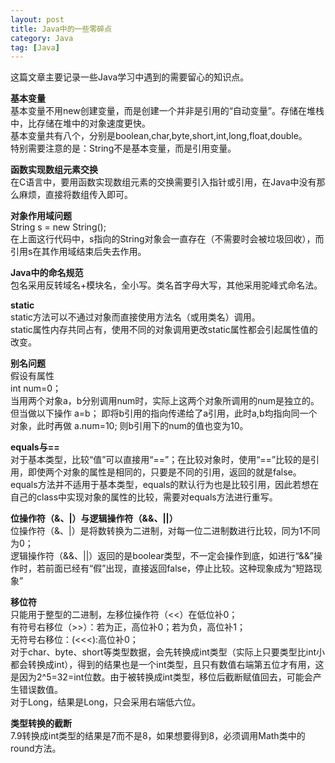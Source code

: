 ```yaml
---
layout: post
title: Java中的一些零碎点 
category: Java
tag: [Java]
---
```

这篇文章主要记录一些Java学习中遇到的需要留心的知识点。

**基本变量**  
基本变量不用new创建变量，而是创建一个并非是引用的“自动变量”。存储在堆栈中，比存储在堆中的对象速度更快。  
基本变量共有八个，分别是boolean,char,byte,short,int,long,float,double。  
特别需要注意的是：String不是基本变量，而是引用变量。  
  
**函数实现数组元素交换**  
在C语言中，要用函数实现数组元素的交换需要引入指针或引用，在Java中没有那么麻烦，直接将数组传入即可。  
  
**对象作用域问题**  
	String s = new String();  
在上面这行代码中，s指向的String对象会一直存在（不需要时会被垃圾回收），而引用s在其作用域结束后失去作用。  
  
**Java中的命名规范**  
包名采用反转域名+模块名，全小写。类名首字母大写，其他采用驼峰式命名法。  
  
**static**  
static方法可以不通过对象而直接使用方法名（或用类名）调用。  
static属性内存共同占有，使用不同的对象调用更改static属性都会引起属性值的改变。  
  
**别名问题**  
假设有属性  
	int num=0；  
当用两个对象a，b分别调用num时，实际上这两个对象所调用的num是独立的。但当做以下操作
	a=b；
即将b引用的指向传递给了a引用，此时a,b均指向同一个对象，此时再做
	a.num=10;
则b引用下的num的值也变为10。  
  
**equals与==**  
对于基本类型，比较“值”可以直接用“==”；在比较对象时，使用“==”比较的是引用，即使两个对象的属性是相同的，只要是不同的引用，返回的就是false。  
equals方法并不适用于基本类型，equals的默认行为也是比较引用，因此若想在自己的class中实现对象的属性的比较，需要对equals方法进行重写。  
  
**位操作符（&amp;、|）与逻辑操作符（&amp;&amp;、||）**  
位操作符（&amp;、|）是将数转换为二进制，对每一位二进制数进行比较，同为1不同为0；  
逻辑操作符（&amp;&amp;、||）返回的是boolear类型，不一定会操作到底，如进行“&amp;&amp;”操作时，若前面已经有“假”出现，直接返回false，停止比较。这种现象成为“短路现象”  
  
**移位符**  
只能用于整型的二进制，左移位操作符（&lt;&lt;）在低位补0；  
有符号右移位（&gt;&gt;）：若为正，高位补0；若为负，高位补1；  
无符号右移位：(&lt;&lt;&lt;):高位补0；  
对于char、byte、short等类型数据，会先转换成int类型（实际上只要类型比int小都会转换成int），得到的结果也是一个int类型，且只有数值右端第五位才有用，这是因为2^5=32=int位数。由于被转换成int类型，移位后截断赋值回去，可能会产生错误数值。  
对于Long，结果是Long，只会采用右端低六位。  
  
**类型转换的截断**  
7.9转换成int类型的结果是7而不是8，如果想要得到8，必须调用Math类中的round方法。  
  